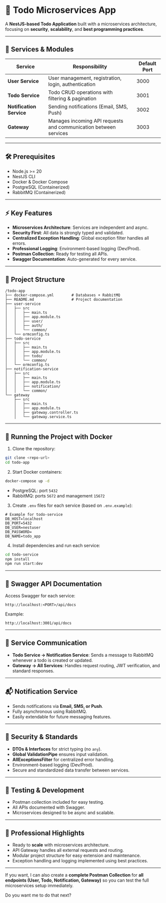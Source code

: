 

# 📝 Todo Microservices App

A **NestJS-based Todo Application** built with a microservices architecture, focusing on **security**, **scalability**, and **best programming practices**.

---

## 🚀 Services & Modules

| Service                  | Responsibility                                                   | Default Port |
| ------------------------ | ---------------------------------------------------------------- | ------------ |
| **User Service**         | User management, registration, login, authentication             | 3000         |
| **Todo Service**         | Todo CRUD operations with filtering & pagination                 | 3001         |
| **Notification Service** | Sending notifications (Email, SMS, Push)                         | 3002         |
| **Gateway**              | Manages incoming API requests and communication between services | 3003         |

---

## 🛠 Prerequisites

* Node.js >= 20
* NestJS CLI
* Docker & Docker Compose
* PostgreSQL (Containerized)
* RabbitMQ (Containerized)

---

## ⚡ Key Features

* **Microservices Architecture**: Services are independent and async.
* **Security First**: All data is strongly typed and validated.
* **Centralized Exception Handling**: Global exception filter handles all errors.
* **Professional Logging**: Environment-based logging (Dev/Prod).
* **Postman Collection**: Ready for testing all APIs.
* **Swagger Documentation**: Auto-generated for every service.

---

## 📂 Project Structure

```
/todo-app
├── docker-compose.yml        # Databases + RabbitMQ
├── README.md                 # Project documentation
├── user-service
│   ├── src
│   │   ├── main.ts
│   │   ├── app.module.ts
│   │   ├── user/
│   │   ├── auth/
│   │   └── common/
│   └── ormconfig.ts
├── todo-service
│   ├── src
│   │   ├── main.ts
│   │   ├── app.module.ts
│   │   ├── todo/
│   │   └── common/
│   └── ormconfig.ts
├── notification-service
│   ├── src
│   │   ├── main.ts
│   │   ├── app.module.ts
│   │   ├── notification/
│   │   └── common/
└── gateway
    ├── src
    │   ├── main.ts
    │   ├── app.module.ts
    │   ├── gateway.controller.ts
    │   └── gateway.service.ts
```

---

## 🐳 Running the Project with Docker

1. Clone the repository:

```bash
git clone <repo-url>
cd todo-app
```

2. Start Docker containers:

```bash
docker-compose up -d
```

* PostgreSQL: port `5432`
* RabbitMQ: ports `5672` and management `15672`

3. Create `.env` files for each service (based on `.env.example`):

```env
# Example for todo-service
DB_HOST=localhost
DB_PORT=5432
DB_USER=nestuser
DB_PASSWORD=
DB_NAME=todo_app
```

4. Install dependencies and run each service:

```bash
cd todo-service
npm install
npm run start:dev
```

---

## 📄 Swagger API Documentation

Access Swagger for each service:

```
http://localhost:<PORT>/api/docs
```

Example:

```
http://localhost:3001/api/docs
```

---

## 🔗 Service Communication

* **Todo Service → Notification Service**: Sends a message to RabbitMQ whenever a todo is created or updated.
* **Gateway → All Services**: Handles request routing, JWT verification, and standard responses.

---

## 📬 Notification Service

* Sends notifications via **Email, SMS, or Push**.
* Fully asynchronous using RabbitMQ.
* Easily extendable for future messaging features.

---

## 🔐 Security & Standards

* **DTOs & Interfaces** for strict typing (no `any`).
* **Global ValidationPipe** ensures input validation.
* **AllExceptionsFilter** for centralized error handling.
* Environment-based logging (Dev/Prod).
* Secure and standardized data transfer between services.

---

## 🧪 Testing & Development

* Postman collection included for easy testing.
* All APIs documented with Swagger.
* Microservices designed to be async and scalable.

---

## 🌟 Professional Highlights

* Ready to **scale** with microservices architecture.
* API Gateway handles all external requests and routing.
* Modular project structure for easy extension and maintenance.
* Exception handling and logging implemented using best practices.

---

If you want, I can also create a **complete Postman Collection** for **all endpoints (User, Todo, Notification, Gateway)** so you can test the full microservices setup immediately.

Do you want me to do that next?
